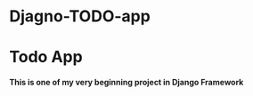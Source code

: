 # Djagno-TODO-app
<h1>Todo App</h1>
<h4>This is one of my very beginning project in Django Framework </h4>
